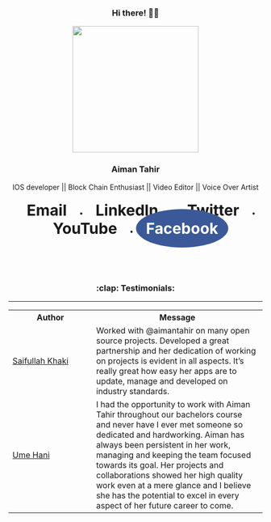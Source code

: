 <div align="center">
    <h3>Hi there! 👋🤓</h3>
    <img width="250" align='center' src="https://user-images.githubusercontent.com/52401617/124347740-833eb380-dbff-11eb-8c2b-58afe260f210.jpg">
    <h3>Aiman Tahir</h3>
    <p>IOS developer || Block Chain Enthusiast || Video Editor || Voice Over Artist</p>
    
  
    
<h4> 
 <!-- Add icon library -->
<meta name="viewport" content="width=device-width, initial-scale=1">
<link rel="stylesheet" href="https://cdnjs.cloudflare.com/ajax/libs/font-awesome/4.7.0/css/font-awesome.min.css"><style>
  .fa {
  padding: 20px;
  font-size: 30px;
  width: 30px;
  text-align: center;
  text-decoration: none;
  margin: 5px 2px;
  border-radius: 50%;
}
.fa-facebook {
  background: #3B5998;
  color: white;
}

.fa-twitter {
  background: #55ACEE;
  color: white;
}

.fa-linkedin {
  background: #007bb5;
  color: white;
}

.fa-youtube {
  background: #bb0000;
  color: white;
}
</style>
<a href="mailto:aimantahir1225@gmail.com" class="fa fa-email">Email</a> • 
    <a href="https://www.linkedin.com/in/aimantahir1225/" class="fa fa-linkedin">LinkedIn</a> •
    <a href="https://twitter.com/aimantahir1225"  class="fa fa-twitter">Twitter</a> • 
    <a href="https://www.youtube.com/channel/UCWnRYT9gxFiT3zPoUbpqylQ" class="fa fa-youtube">YouTube</a> • 
    <a href="https://www.facebook.com/aiman.tahir.3511" class="fa fa-facebook">Facebook</a> </h4>
<br>    
</div>


<br>
<h3 align="center">:clap: Testimonials:</h3>
<hr>
<table>
  <tr>
    <th>Author</th>
    <th>Message</th>
  </tr>
  <tr>
    <td width="150"><a target="_blank" href="https://github.com/SaifKhaki">Saifullah Khaki</a></td>
    <td>Worked with @aimantahir on many open source projects. Developed a great partnership and her dedication of working on projects is evident in all aspects. It’s really great how easy her apps are to update, manage and developed on industry standards.</td>
  </tr>
  <tr>
    <td><a target="_blank" href="https://github.com/Um-e-Hani">Ume Hani</a></td>
    <td>I had the opportunity to work with Aiman Tahir throughout our bachelors course and never have I ever met someone so dedicated and hardworking. Aiman has always been persistent in her work, managing and keeping the team focused towards its goal. Her projects and collaborations showed her high quality work even at a mere glance and I believe she has the potential to excel in every aspect of her future career to come.</td>
  </tr>
</table>
<br>

